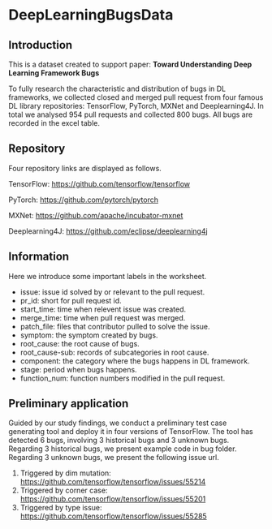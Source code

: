 # DeepLearningBugsData

## Introduction

This is a dataset created to support paper: **Toward Understanding Deep Learning Framework Bugs**

To fully research the characteristic and distribution of bugs in DL frameworks, we collected closed and merged pull request from four famous DL library repositories: TensorFlow, PyTorch, MXNet and Deeplearning4J. In total we analysed 954 pull requests and collected 800 bugs. All bugs are recorded in the excel table.

## Repository

Four repository links are displayed as follows. 

TensorFlow: https://github.com/tensorflow/tensorflow

PyTorch: https://github.com/pytorch/pytorch

MXNet: https://github.com/apache/incubator-mxnet

Deeplearning4J: https://github.com/eclipse/deeplearning4j

## Information

Here we introduce some important labels in the worksheet.

- issue: issue id solved by or relevant to the pull request.
- pr_id: short for pull request id.
- start_time: time when relevent issue was created.
- merge_time: time when pull request was merged.
- patch_file: files that contributor pulled to solve the issue.
- symptom: the symptom created by bugs.
- root_cause: the root cause of bugs.
- root_cause-sub: records of subcategories in root cause.
- component: the category where the bugs happens in DL framework.
- stage: period when bugs happens.
- function_num: function numbers modified in the pull request.

## Preliminary application

Guided by our study findings, we conduct a preliminary test case generating tool and deploy it in four versions of TensorFlow. The tool has detected 6 bugs, involving 3 historical bugs and 3 unknown bugs. Regarding 3 historical bugs, we present example code in bug folder. Regarding 3 unknown bugs, we present the following issue url.

1. Triggered by dim mutation: https://github.com/tensorflow/tensorflow/issues/55214
2. Triggered by corner case: https://github.com/tensorflow/tensorflow/issues/55201
3. Triggered by type issue: https://github.com/tensorflow/tensorflow/issues/55285
